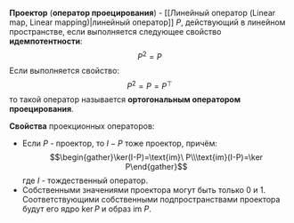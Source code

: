 **Проектор** (**оператор проецирования**) - [[Линейный оператор (Linear map, Linear mapping)|линейный оператор]] $P$, действующий в линейном пространстве, если выполняется следующее свойство **идемпотентности**:$$P^2=P$$Если выполняется свойство:$$P^2=P=P^\top$$то такой оператор называется **ортогональным оператором проецирования**.

**Свойства** проекционных операторов:
- Если $P$ - проектор, то $I-P$ тоже проектор, причём:$$\begin{gather}\ker(I-P)=\text{im}\ P\\\text{im}(I-P)=\ker P\end{gather}$$где $I$ - тождественный оператор.
- Собственными значениями проектора могут быть только $0$ и $1$. Соответствующими собственными подпространствами проектора будут его ядро $\ker P$ и образ $\text{im}\ P$.
